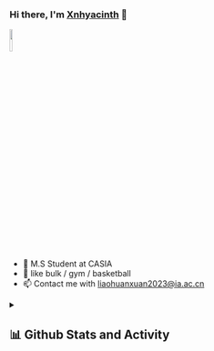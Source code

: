 ### Hi there, I'm [Xnhyacinth](https://xnhyacinth.github.io/) 👋

<img decoding="async" src="https://camo.githubusercontent.com/63371d36886ee658f5a97401f393e1ab1684b2fd3de674b8f5efc7d410b2a3d0/68747470733a2f2f6d656469612e67697068792e636f6d2f6d656469612f57556c706c634d704f43456d5447427442572f67697068792e676966" width="10%">

<!--
**Xnhyacinth/Xnhyacinth** is a ✨ _special_ ✨ repository because its `README.md` (this file) appears on your GitHub profile.

Here are some ideas to get you started:

- 🔭 I’m currently working on ...
- 🌱 I’m currently learning ...
- 👯 I’m looking to collaborate on ...
- 🤔 I’m looking for help with ...
- 💬 Ask me about ...
- 📫 How to reach me: ...
- 😄 Pronouns: ...
- ⚡ Fun fact: ...
### Yoo, I'm Huanxuan Liao 👋
[![GitHub](https://img.shields.io/badge/dynamic/json?logo=github&label=GitHub&labelColor=495867&color=495867&query=%24.data.totalSubs&url=https%3A%2F%2Fapi.spencerwoo.com%2Fsubstats%2F%3Fsource%3Dgithub%26queryKey%3Dhayschan&style=flat-square)](https://github.com/Xnhyacinth)
-->

- 🍻 M.S Student at CASIA
- 🏃 like bulk / gym / basketball
- 📫 Contact me with liaohuanxuan2023@ia.ac.cn

<details> 
  <summary><h2>📊 Github Stats and Activity</h2></summary>
  
  <h3>💻 GitHub Profile Stats</h3>

  <!-- https://github.com/anuraghazra/github-readme-stats -->

  <a href="https://github.com/anuraghazra/github-readme-stats"><img alt="Xnhyacinth's Github Stats" src="https://denvercoder1-github-readme-stats.vercel.app/api/?username=Xnhyacinth&show_icons=true&include_all_commits=true&count_private=true&theme=react&hide_border=true&bg_color=1F222E&title_color=F85D7F&icon_color=F8D866" height="192px"/></a>
  <a href="https://github.com/anuraghazra/github-readme-stats"><img alt="Xnhyacinth's Top Languages" src="https://denvercoder1-github-readme-stats.vercel.app/api/top-langs/?username=Xnhyacinth&langs_count=8&layout=compact&theme=react&hide_border=true&bg_color=1F222E&title_color=F85D7F&icon_color=F8D866&hide=Jupyter%20Notebook,Roff" height="192px"/></a>
  <br/>

  <b>Note:</b> Top languages is only a metric of the languages my public code consists of and doesn't reflect experience or skill level.

  <!-- https://github.com/ashutosh00710/github-readme-activity-graph -->
  
  <a href="https://github.com/ashutosh00710/github-readme-activity-graph"><img alt="Xnhyacinth's Activity Graph" src="https://github-readme-activity-graph.vercel.app/graph/?username=Xnhyacinth&bg_color=1F222E&color=F8D866&line=F85D7F&point=FFFFFF&hide_border=true" /></a>

  ### :zap: Recent Activity

  <!--START_SECTION:activity-->
1. 🗣 Commented on [#6153](https://github.com/huggingface/datasets/issues/6153#issuecomment-1820770186) in [huggingface/datasets](https://github.com/huggingface/datasets)
2. 🗣 Commented on [#6153](https://github.com/huggingface/datasets/issues/6153#issuecomment-1820744219) in [huggingface/datasets](https://github.com/huggingface/datasets)
3. 🗣 Commented on [#14429](https://github.com/Lightning-AI/lightning/issues/14429#issuecomment-1817415914) in [Lightning-AI/lightning](https://github.com/Lightning-AI/lightning)
4. 💪 Opened PR [#1](https://github.com/cavalierlulu/rag_survey/pull/1) in [cavalierlulu/rag_survey](https://github.com/cavalierlulu/rag_survey)
5. 🗣 Commented on [#1389](https://github.com/facebookresearch/faiss/issues/1389#issuecomment-1786729745) in [facebookresearch/faiss](https://github.com/facebookresearch/faiss)
  <!--END_SECTION:activity-->


  

